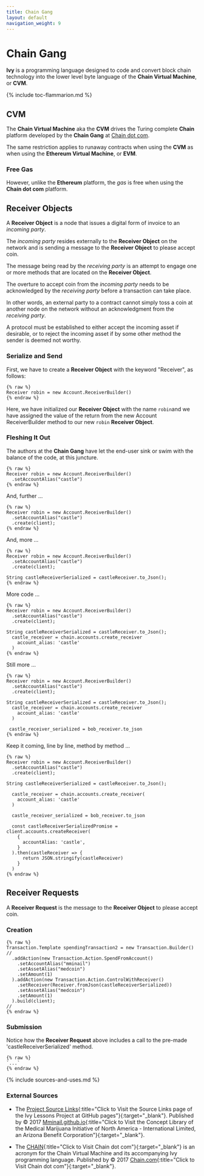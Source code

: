 ```yaml
---
title: Chain Gang
layout: default
navigation_weight: 9
---
```

# Chain Gang

**Ivy** is a programming language designed to code and convert block chain technology into the lower level byte language of the **Chain Virtual Machine**, or **CVM**.

{% include toc-flammarion.md %} 

## CVM

The **Chain Virtual Machine** aka the **CVM** drives the Turing complete **Chain**  platform developed by the **Chain Gang** at [Chain dot com](2).

The same restriction applies to runaway contracts when using the **CVM** as when using the **Ethereum Virtual Machine**, or **EVM**.

### Free Gas

However, unlike the **Ethereum** platform, the *gas* is free when using the **Chain dot com** platform.

## Receiver Objects

A **Receiver Object** is a node that issues a digital form of invoice to an *incoming party*.

The *incoming party* resides externally to the **Receiver Object** on the network and is sending a message to the **Receiver Object** to please accept coin.

The message being read by the *receiving party* is an attempt to engage one or more methods that are located on the **Receiver Object**.

The overture to accept coin from the *incoming party* needs to be acknowledged by the *receiving party* before a transaction can take place.

In other words, an external party to a contract cannot simply toss a coin at another node on the network without an acknowledgment from the *receiving party*.

A protocol must be established to either accept the incoming asset if desirable, or to reject the incoming asset if by some other method the sender is deemed not worthy.

### Serialize and Send

First, we have to create a **Receiver Object** with the keyword "Receiver", as follows:

```liquid
{% raw %}
Receiver robin = new Account.ReceiverBuilder()
{% endraw %}
```

Here, we have initialized our **Receiver Object** with the name `robin`and we have assigned the value of the return from the new Account ReceiverBuilder method to our new `robin` **Receiver Object**.

### Fleshing It Out

The authors at the **Chain Gang** have let the end-user sink or swim with the balance of the code, at this juncture.

```liquid
{% raw %}
Receiver robin = new Account.ReceiverBuilder()
  .setAccountAlias("castle")
{% endraw %}
```

And, further ...

```liquid
{% raw %}
Receiver robin = new Account.ReceiverBuilder()
  .setAccountAlias("castle")
  .create(client);
{% endraw %}
```

And, more ...

```liquid
{% raw %}
Receiver robin = new Account.ReceiverBuilder()
  .setAccountAlias("castle")
  .create(client);

String castleReceiverSerialized = castleReceiver.to_Json();
{% endraw %}
```

More code ...

```liquid
{% raw %}
Receiver robin = new Account.ReceiverBuilder()
  .setAccountAlias("castle")
  .create(client);

String castleReceiverSerialized = castleReceiver.to_Json();
  castle_receiver = chain.accounts.create_receiver
    account_alias: 'castle'
  )
{% endraw %}
```

Still more ...

```liquid
{% raw %}
Receiver robin = new Account.ReceiverBuilder()
  .setAccountAlias("castle")
  .create(client);

String castleReceiverSerialized = castleReceiver.to_Json();
  castle_receiver = chain.accounts.create_receiver
    account_alias: 'castle'
  )

 castle_receiver_serialized = bob_receiver.to_json
{% endraw %}
```

Keep it coming, line by line, method by method ...

```liquid
{% raw %}
Receiver robin = new Account.ReceiverBuilder()
  .setAccountAlias("castle")
  .create(client);

String castleReceiverSerialized = castleReceiver.to_Json();

  castle_receiver = chain.accounts.create_receiver(
    account_alias: 'castle'
  )

  castle_receiver_serialized = bob_receiver.to_json

  const castleReceiverSerializedPromise = client.accounts.createReceiver(
    {
      accountAlias: 'castle',
    }
  ).then(castleReceiver => {
      return JSON.stringify(castleReceiver)
    }
  )
{% endraw %}
```

## Receiver Requests

A **Receiver Request** is the message to the **Receiver Object** to please accept coin.

### Creation

```liquid
{% raw %}
Transaction.Template spendingTransaction2 = new Transaction.Builder()
//
  .addAction(new Transaction.Action.SpendFromAccount()
    .setAccountAlias("mminail")
    .setAssetAlias("medcoin")
    .setAmount(1)
  ).addAction(new Transaction.Action.ControlWithReceiver()
    .setReceiver(Receiver.fromJson(castleReceiverSerialized))
    .setAssetAlias("medcoin")
    .setAmount(1)
  ).build(client);
//
{% endraw %}
```

### Submission

Notice how the **Receiver Request** above includes a call to the pre-made 'castleReceiverSerialized' method.

```liquid
{% raw %}
`...`
{% endraw %}
```

{% include sources-and-uses.md %}

### External Sources

- The [Project Source Links](https://mminail.github.io/Ivy/Source-Ivy-Links.htm){:title="Click to Visit the Source Links page of the Ivy Lessons Project at GitHub pages"}{:target="_blank"}. Published by © 2017 [Mminail.github.io](https://mminail.github.io/){:title="Click to Visit the Concept Library of the Medical Marijuana Initiative of North America - International Limited, an Arizona Benefit Corporation"}{:target="_blank"}.

- The [CHAIN](https://www.chain.com/){:title="Click to Visit Chain dot com"}{:target="_blank"} is an acronym for the Chain Virtual Machine and its accompanying Ivy programming language. Published by © 2017 [Chain.com](https://www.chain.com/){:title="Click to Visit Chain dot com"}{:target="_blank"}.
